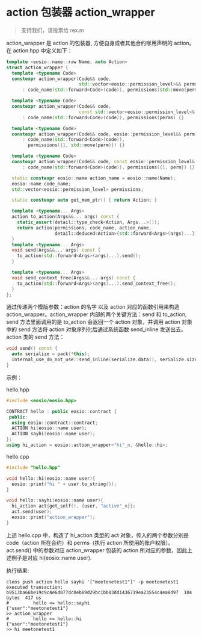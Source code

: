 # action 包装器 action_wrapper

> 支持我们，请投票给 rex.m

action_wrapper 是 action 的包装器, 方便自身或者其他合约嗲用声明的 action。在 action.hpp 中定义如下：

```c++
template <eosio::name::raw Name, auto Action>
struct action_wrapper {
  template <typename Code>
  constexpr action_wrapper(Code&& code,
                           std::vector<eosio::permission_level>&& perms)
      : code_name(std::forward<Code>(code)), permissions(std::move(perms)) {}

  template <typename Code>
  constexpr action_wrapper(Code&& code,
                           const std::vector<eosio::permission_level>& perms)
      : code_name(std::forward<Code>(code)), permissions(perms) {}

  template <typename Code>
  constexpr action_wrapper(Code&& code, eosio::permission_level&& perm)
      : code_name(std::forward<Code>(code)),
        permissions({1, std::move(perm)}) {}

  template <typename Code>
  constexpr action_wrapper(Code&& code, const eosio::permission_level& perm)
      : code_name(std::forward<Code>(code)), permissions({1, perm}) {}

  static constexpr eosio::name action_name = eosio::name(Name);
  eosio::name code_name;
  std::vector<eosio::permission_level> permissions;

  static constexpr auto get_mem_ptr() { return Action; }

  template <typename... Args>
  action to_action(Args&&... args) const {
    static_assert(detail::type_check<Action, Args...>());
    return action(permissions, code_name, action_name,
                  detail::deduced<Action>{std::forward<Args>(args)...});
  }
  template <typename... Args>
  void send(Args&&... args) const {
    to_action(std::forward<Args>(args)...).send();
  }

  template <typename... Args>
  void send_context_free(Args&&... args) const {
    to_action(std::forward<Args>(args)...).send_context_free();
  }
};
```

通过传递两个模版参数：action 的名字 以及 action 对应的函数引用来构造 action_wrapper。action_wrapper 内部的两个关键方法：send 和 to_action,  send 方法里面调用的是 to_action 会返回一个 action 对象，并调用 action 对象中的 send 方法将 action 对象序列化后通过系统函数 send_inline 发送出去。 
action 类的 send 方法：

```c++
void send() const {
  auto serialize = pack(*this);
  internal_use_do_not_use::send_inline(serialize.data(), serialize.size());
}
```

示例：

hello.hpp

```c++
#include <eosio/eosio.hpp>

CONTRACT hello : public eosio::contract {
 public:
  using eosio::contract::contract;
  ACTION hi(eosio::name user);
  ACTION sayhi(eosio::name user); 
};
using hi_action = eosio::action_wrapper<"hi"_n, &hello::hi>;
```

hello.cpp

```c++
#include "hello.hpp"

void hello::hi(eosio::name user){
  eosio::print("hi " + user.to_string());
}

void hello::sayhi(eosio::name user){
  hi_action act{get_self(), {user, "active"_n}};
  act.send(user);
  eosio::print("action_wrapper");
}
```

上述 hello.cpp 中，构造了 hi_action 类型的 act 对象，传入的两个参数分别是 code（action 所在合约）和 perms（执行 action 所使用的账户权限）。act.send() 中的参数对应 action_wrapper 包装的 action 所对应的参数，因此上述例子是对应 hi(eosio::name user).

执行结果:

```
cleos push action hello sayhi '["meetonetest1"]' -p meetonetest1                             
executed transaction: b9513ba66be19c9c4e6d077dc0eb89d29bc1bb03dd1436719ea23554c4ea8d97  104 bytes  417 us
#         hello <= hello::sayhi                 {"user":"meetonetest1"}
>> action_wrapper
#         hello <= hello::hi                    {"user":"meetonetest1"}
>> hi meetonetest1
```
